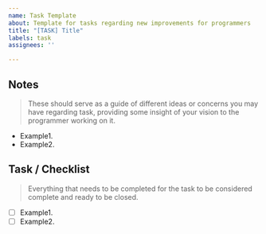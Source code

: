 ```yaml
---
name: Task Template
about: Template for tasks regarding new improvements for programmers
title: "[TASK] Title"
labels: task
assignees: ''

---
```


## Notes
> These should serve as a guide of different ideas or concerns you may have regarding task, providing some insight of your vision to the programmer working on it.
- Example1.
- Example2.

## Task / Checklist
> Everything that needs to be completed for the task to be considered complete and ready to be closed.
- [ ] Example1.
- [ ] Example2.
